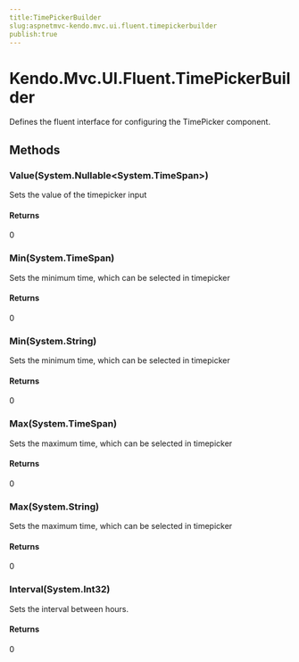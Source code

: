 ```yaml
---
title:TimePickerBuilder
slug:aspnetmvc-kendo.mvc.ui.fluent.timepickerbuilder
publish:true
---
```


# Kendo.Mvc.UI.Fluent.TimePickerBuilder
Defines the fluent interface for configuring the TimePicker component.



## Methods

### Value(System.Nullable\<System.TimeSpan\>)
Sets the value of the timepicker input



#### Returns
0


### Min(System.TimeSpan)
Sets the minimum time, which can be selected in timepicker



#### Returns
0


### Min(System.String)
Sets the minimum time, which can be selected in timepicker



#### Returns
0


### Max(System.TimeSpan)
Sets the maximum time, which can be selected in timepicker



#### Returns
0


### Max(System.String)
Sets the maximum time, which can be selected in timepicker



#### Returns
0


### Interval(System.Int32)
Sets the interval between hours.



#### Returns
0



